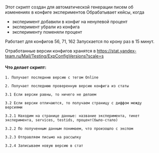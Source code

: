 Этот скрипт создан для автоматической генерации писем об изменениях в конфиге экспериментов
Обрабатывает кейсы, когда 
- эксперимент добавили в конфиг на ненулевой процент
- эксперимент убрали из конфига
- эксперименту поменяли процент

Работает для конфигов 56, 71, 162
Запускается по крону раз в 15 минут.

Отработанные версии конфигов хранятся в https://stat.yandex-team.ru/Mail/Testing/ExpConfigVersions?scale=s

#### Что делает скрипт:
	
	1. Получает последнню версию с тегом Online

	2. Получает последнюю проверенную версию конфига из статы

	3.1 Если версии равны, то ничего не делаем

	3.2 Если версии отличаются, то получаем страницу с диффом между версиями

	3.2.1 Находим на странице данные: название эксперимента, тикет эксперимента, services, testids, процент(было-стало)

	3.2.2 По полученным данным понимаем, что произошло с экспом
	
	3.2.3 Отправляем письмо на рассылку

    3.2.4 Записываем новую версию в стат

